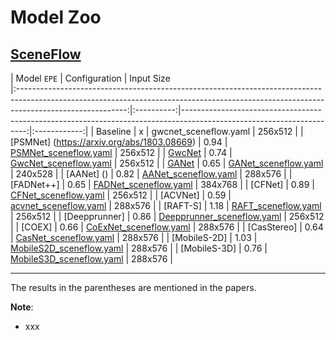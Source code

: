 # Model Zoo

## [SceneFlow](https://lmb.informatik.uni-freiburg.de/resources/datasets/SceneFlowDatasets.en.html)

|                                                                                          Model                                                                                            `EPE`    |                                                                                                      Configuration |  Input Size  
|:---------------------------------------------------------------------------------------------------------------------------------------------------------------------------------------:|:----------:|---------------------------------------------------------------------------------------------------------------------:|:------------:|
|                                                                                        Baseline                                                                                         |     x      |                                                                                                  gwcnet_sceneflow.yaml |   256x512    |
|                                                                     [PSMNet] (https://arxiv.org/abs/1803.08669)                                                                 |     0.94      |                                                       [PSMNet_sceneflow.yaml](../configs/psmnet/PSMNet_sceneflow.yaml) |   256x512    |
|                                                                     [GwcNet](https://arxiv.org/pdf/1903.04025.pdf)                                                                      |     0.74      |                                                       [GwcNet_sceneflow.yaml](../configs/gwcnet/GwcNet_sceneflow.yaml) |   256x512    |
|                                                                     [GANet](https://arxiv.org/pdf/1904.06587.pdf)                                                                   |     0.65      |                                                       [GANet_sceneflow.yaml](../configs/gwcnet/GANet_sceneflow.yaml) |   240x528    |
|                                                                     [AANet] ()                                                                  |     0.82      |                                                       [AANet_sceneflow.yaml](../configs/aanet/AANet_sceneflow.yaml) |   288x576    |
|                                                                     [FADNet++]                                                                 |     0.65      |                                                    [FADNet_sceneflow.yaml](../configs/fadnet/FADNet_sceneflow.yaml) |   384x768    |
|                                                                     [CFNet]                                                                    |     0.89      |                                                       [CFNet_sceneflow.yaml](../configs/cfnet/CFNet_sceneflow_part2.yaml) |   256x512    |
|                                                                     [ACVNet]                                                                    |     0.59      |                                                       [acvnet_sceneflow.yaml](../configs/acvnet/ACVNet_sceneflow.yaml) |   288x576    |
|                                                                     [RAFT-S]                                                                    |     1.18      |                                                       [RAFT_sceneflow.yaml](../configs/raft/RAFT_sceneflow.yaml) |   256x512   |
|                                                                     [Deepprunner]                                                                    |     0.86      |                                                       [Deepprunner_sceneflow.yaml](../configs/deeprunner/Deepprunner_sceneflow.yaml) |   256x512   |
|                                                                     [COEX]                                                                    |     0.66      |                                                       [CoExNet_sceneflow.yaml](../configs/coex/CoExNet_sceneflow.yaml) |   288x576   |
|                                                                     [CasStereo]                                                                    |     0.64      |                                                       [CasNet_sceneflow.yaml](../configs/coex/CasNet_sceneflow.yaml) |   288x576   |
|                                                                     [MobileS-2D]                                                                    |     1.03      |                                                       [MobileS2D_sceneflow.yaml](../configs/coex/MobileS2D_sceneflow.yaml) |   288x576   |
|                                                                     [MobileS-3D]                                                                    |     0.76      |                                                       [MobileS3D_sceneflow.yaml](../configs/coex/MobileS3D_sceneflow.yaml) |   288x576   |


------------------------------------------

The results in the parentheses are mentioned in the papers.

**Note**:

- xxx
